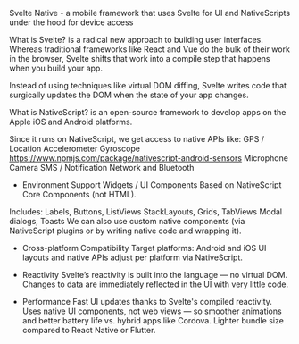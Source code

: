 Svelte Native - a mobile framework that uses Svelte for UI and NativeScripts under the hood for device access

What is Svelte?
is a radical new approach to building user interfaces. Whereas traditional frameworks like React and Vue do the bulk of their work in the browser, Svelte shifts that work into a compile step that happens when you build your app.

Instead of using techniques like virtual DOM diffing, Svelte writes code that surgically updates the DOM when the state of your app changes.


What is NativeScript?
is an open-source framework to develop apps on the Apple iOS and Android platforms. 

Since it runs on NativeScript, we get access to native APIs like:
GPS / Location
Accelerometer
Gyroscope 
https://www.npmjs.com/package/nativescript-android-sensors
Microphone
Camera
SMS / Notification
Network and Bluetooth

* Environment Support
Widgets / UI Components
Based on NativeScript Core Components (not HTML).

Includes:
Labels, Buttons, ListViews
StackLayouts, Grids, TabViews
Modal dialogs, Toasts
We can also use custom native components (via NativeScript plugins or by writing native code and wrapping it).

* Cross-platform Compatibility
Target platforms: Android and iOS
UI layouts and native APIs adjust per platform via NativeScript.

* Reactivity
Svelte’s reactivity is built into the language — no virtual DOM.
Changes to data are immediately reflected in the UI with very little code.

* Performance
Fast UI updates thanks to Svelte's compiled reactivity.
Uses native UI components, not web views — so smoother animations and better battery life vs. hybrid apps like Cordova.
Lighter bundle size compared to React Native or Flutter.
